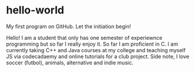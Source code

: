 # hello-world
My first program on GitHub. Let the initiation begin! 

Hello! 
I am a student that only has one semester of experiewnce programming but so far I really enjoy it. So far I am proficient in C. I am currently taking C++ and Java courses at my college and teaching myself JS via codecadaemy and online tutorials for a club project. Side note, I love soccer (futbol), animals, alternative and indie music. 

